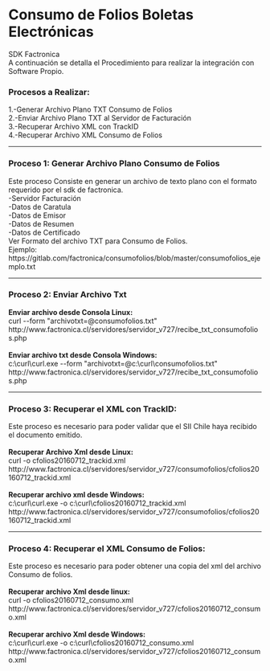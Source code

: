 # Consumo de Folios Boletas Electrónicas
SDK Factronica
<br>A continuación se detalla el Procedimiento para realizar la integración con Software Propio.
<h3>Procesos a Realizar:</h3>
1.-Generar Archivo Plano TXT Consumo de Folios
<br>2.-Enviar Archivo Plano TXT al Servidor de Facturación
<br>3.-Recuperar Archivo XML con TrackID
<br>4.-Recuperar Archivo XML Consumo de Folios
<hr>
<h3>Proceso 1: Generar Archivo Plano Consumo de Folios</h3>
Este proceso Consiste en generar un archivo de texto plano con el formato requerido por el sdk de factronica.
<br>-Servidor Facturación
<br>-Datos de Caratula
<br>-Datos de Emisor
<br>-Datos de Resumen
<br>-Datos de Certificado
<br>Ver Formato del archivo TXT para Consumo de Folios.
<br>Ejemplo: https://gitlab.com/factronica/consumofolios/blob/master/consumofolios_ejemplo.txt
<br>
<hr>
<h3>Proceso 2: Enviar Archivo Txt</h3>
<b>Enviar archivo desde Consola Linux:</b>
<br>curl --form "archivotxt=@consumofolios.txt" http://www.factronica.cl/servidores/servidor_v727/recibe_txt_consumofolios.php
<br>
<br><b>Enviar archivo txt desde Consola Windows:</b>
<br>c:\curl\curl.exe --form "archivotxt=@c:\curl\consumofolios.txt" http://www.factronica.cl/servidores/servidor_v727/recibe_txt_consumofolios.php
<br>
<hr>
<h3>Proceso 3: Recuperar el XML con TrackID:</h3>
Este proceso es necesario para poder validar que el SII Chile haya recibido el documento emitido.
<br>
<br><b>Recuperar Archivo Xml desde Linux:</b>
<br>curl -o cfolios20160712_trackid.xml http://www.factronica.cl/servidores/servidor_v727/consumofolios/cfolios20160712_trackid.xml
<br>
<br><b>Recuperar archivo xml desde Windows:</b>
<br>c:\curl\curl.exe -o c:\curl\cfolios20160712_trackid.xml http://www.factronica.cl/servidores/servidor_v727/consumofolios/cfolios20160712_trackid.xml
<hr>
<h3>Proceso 4: Recuperar el XML Consumo de Folios:</h3>
Este proceso es necesario para poder obtener una copia del xml del archivo Consumo de folios.
<br>
<br><b>Recuperar archivo Xml desde linux:</b>
<br>curl -o cfolios20160712_consumo.xml http://www.factronica.cl/servidores/servidor_v727/cfolios20160712_consumo.xml
<br>
<br><b>Recuperar archivo Xml desde Windows:</b>
<br>c:\curl\curl.exe -o c:\curl\cfolios20160712_consumo.xml http://www.factronica.cl/servidores/servidor_v727/cfolios20160712_consumo.xml
